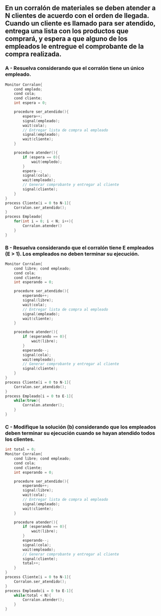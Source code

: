## En un corralón de materiales se deben atender a N clientes de acuerdo con el orden de llegada. Cuando un cliente es llamado para ser atendido, entrega una lista con los productos que comprará, y espera a que alguno de los empleados le entregue el comprobante de la compra realizada.

### A - Resuelva considerando que el corralón tiene un único empleado.
```c
Monitor Corralon{
    cond empledo;
    cond cola;
    cond cliente;
    int espera = 0;

    procedure ser_atendido(){
        espera++;
        signal(empleado);
        wait(cola);
        // Entregar lista de compra al empleado
        signal(empleado);
        wait(cliente);
    }

    procedure atender(){
        if (espera == 0){
            wait(empledo);
        }
        espera--; 
        signal(cola);
        wait(empleado);
        // Generar comprobante y entregar al cliente
        signal(cliente);
    }
}
process Cliente[i = 0 to N-1]{
    Corralon.ser_atendido();
}
process Empleado{
    for(int i = 0; i < N; i++){
        Corralon.atender()
    }
}
```

### B - Resuelva considerando que el corralón tiene E empleados (E > 1). Los empleados no deben terminar su ejecución.
```c
Monitor Corralon{
    cond libre; cond empleado;
    cond cola; 
    cond cliente;
    int esperando = 0;

    procedure ser_atendido(){
        esperando++;
        signal(libre);
        wait(cola);
        // Entregar lista de compra al empleado
        signal(empleado);
        wait(cliente);
    }

    procedure atender(){
        if (esperando == 0){
            wait(libre);
        }
        esperando--;
        signal(cola); 
        wait(empleado);
        // Generar comprobante y entregar al cliente
        signal(cliente);
    }
}
process Cliente[i = 0 to N-1]{
    Corralon.ser_atendido();
}
process Empleado[i = 0 to E-1]{
    while(true){
        Corralon.atender();
    }
}
```

### C - Modifique la solución (b) considerando que los empleados deben terminar su ejecución cuando se hayan atendido todos los clientes.
```c
int total = 0;
Monitor Corralon{
    cond libre; cond empleado;
    cond cola; 
    cond cliente;
    int esperando = 0;

    procedure ser_atendido(){
        esperando++;
        signal(libre);
        wait(cola);
        // Entregar lista de compra al empleado
        signal(empleado);
        wait(cliente);
    }

    procedure atender(){
        if (esperando == 0){
            wait(libre);
        }
        esperando--;
        signal(cola); 
        wait(empleado);
        // Generar comprobante y entregar al cliente
        signal(cliente);
        total++;
    }
}
process Cliente[i = 0 to N-1]{
    Corralon.ser_atendido();
}
process Empleado[i = 0 to E-1]{
    while(total < N){
        Corralon.atender();
    }
}
```